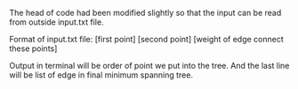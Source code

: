 The head of code had been modified slightly so that the input can be read from outside input.txt file.

Format of input.txt file:
[first point] [second point] [weight of edge connect these points]

Output in terminal will be order of point we put into the tree. And the last line will be list of edge in final minimum spanning tree.
